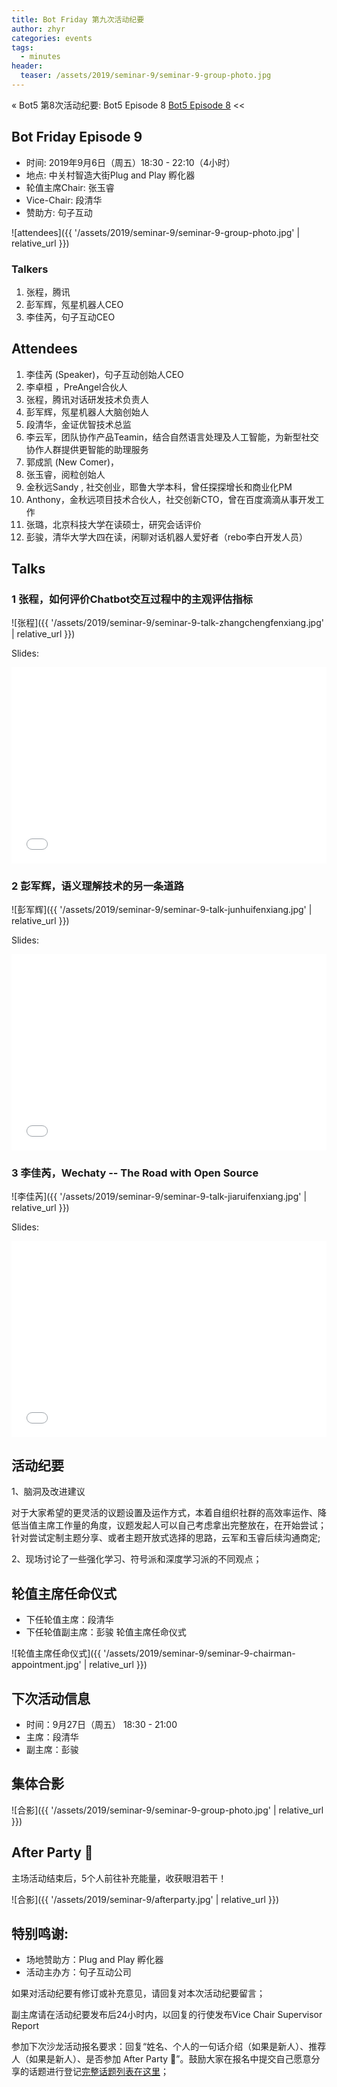 ```yaml
---
title: Bot Friday 第九次活动纪要
author: zhyr
categories: events
tags:
  - minutes
header:
  teaser: /assets/2019/seminar-9/seminar-9-group-photo.jpg
---
```


« Bot5 第8次活动纪要: Bot5 Episode 8 [Bot5 Episode 8](https://bot5.club/events/seminar-minutes-8) <<


## Bot Friday Episode 9

- 时间: 2019年9月6日（周五）18:30 - 22:10（4小时）
- 地点: 中关村智造大街Plug and Play 孵化器
- 轮值主席Chair: 张玉睿
- Vice-Chair: 段清华
- 赞助方: 句子互动

![attendees]({{ '/assets/2019/seminar-9/seminar-9-group-photo.jpg' | relative_url }})

### Talkers

1. 张程，腾讯
2. 彭军辉，氖星机器人CEO
3. 李佳芮，句子互动CEO

## Attendees

1. 李佳芮 (Speaker)，句子互动创始人CEO
1. 李卓桓 ，PreAngel合伙人
1. 张程，腾讯对话研发技术负责人
1. 彭军辉，氖星机器人大脑创始人
1. 段清华，金证优智技术总监
1. 李云军，团队协作产品Teamin，结合自然语言处理及人工智能，为新型社交协作人群提供更智能的助理服务
1. 郭成凯 (New Comer)，
1. 张玉睿，阅粒创始人
1. 金秋远Sandy , 社交创业，耶鲁大学本科，曾任探探增长和商业化PM
1. Anthony，金秋远项目技术合伙人，社交创新CTO，曾在百度滴滴从事开发工作
1. 张璐，北京科技大学在读硕士，研究会话评价
1. 彭骏，清华大学大四在读，闲聊对话机器人爱好者（rebo李白开发人员）


## Talks

### 1 张程，如何评价Chatbot交互过程中的主观评估指标

![张程]({{ '/assets/2019/seminar-9/seminar-9-talk-zhangchengfenxiang.jpg' | relative_url }})

Slides:
<div class="zoom-container" style="
    position: relative;
    padding-bottom:56.25%;
    padding-top:30px;
    height:0;
    overflow:hidden;
">
  <iframe
    src='{{ '/assets/js/viewer-js/#/assets/2019/seminar-9/slides-chat-evaluation.pdf' | relative_url }}'
    width='560'
    height='315'
    allowfullscreen
    webkitallowfullscreen
    frameborder="0"
    style="
      position: absolute;
      top:0;
      left:0;
      width:100%;
      height:100%;
    "
  ></iframe>
</div>

### 2 彭军辉，语义理解技术的另一条道路

![彭军辉]({{ '/assets/2019/seminar-9/seminar-9-talk-junhuifenxiang.jpg' | relative_url }})

Slides:
<div class="zoom-container" style="
    position: relative;
    padding-bottom:56.25%;
    padding-top:30px;
    height:0;
    overflow:hidden;
">
  <iframe
    src='{{ '/assets/js/viewer-js/#/assets/2019/seminar-9/slides-how-to-understand-natural-language.pdf' | relative_url }}'
    width='560'
    height='315'
    allowfullscreen
    webkitallowfullscreen
    frameborder="0"
    style="
      position: absolute;
      top:0;
      left:0;
      width:100%;
      height:100%;
    "
  ></iframe>
</div>


### 3 李佳芮，Wechaty -- The Road with Open Source

![李佳芮]({{ '/assets/2019/seminar-9/seminar-9-talk-jiaruifenxiang.jpg' | relative_url }})

Slides:
<div class="zoom-container" style="
    position: relative;
    padding-bottom:56.25%;
    padding-top:30px;
    height:0;
    overflow:hidden;
">
  <iframe
    src='{{ '/assets/js/viewer-js/#/assets/2019/seminar-9/slides-Open-Source-Wechaty.pdf' | relative_url }}'
    width='560'
    height='315'
    allowfullscreen
    webkitallowfullscreen
    frameborder="0"
    style="
      position: absolute;
      top:0;
      left:0;
      width:100%;
      height:100%;
    "
  ></iframe>
</div>

## 活动纪要

1、脑洞及改进建议

对于大家希望的更灵活的议题设置及运作方式，本着自组织社群的高效率运作、降低当值主席工作量的角度，议题发起人可以自己考虑拿出完整放在，在开始尝试；针对尝试定制主题分享、或者主题开放式选择的思路，云军和玉睿后续沟通商定;

2、现场讨论了一些强化学习、符号派和深度学习派的不同观点；
  

## 轮值主席任命仪式
- 下任轮值主席：段清华
- 下任轮值副主席：彭骏
轮值主席任命仪式

![轮值主席任命仪式]({{ '/assets/2019/seminar-9/seminar-9-chairman-appointment.jpg' | relative_url }})

## 下次活动信息
- 时间：9月27日（周五） 18:30 - 21:00
- 主席：段清华
- 副主席：彭骏


## 集体合影

![合影]({{ '/assets/2019/seminar-9/seminar-9-group-photo.jpg' | relative_url }})

## After Party 🍻
主场活动结束后，5个人前往补充能量，收获眼泪若干！

![合影]({{ '/assets/2019/seminar-9/afterparty.jpg' | relative_url }})

## 特别鸣谢:

- 场地赞助方：Plug and Play 孵化器
- 活动主办方：句子互动公司

如果对活动纪要有修订或补充意见，请回复对本次活动纪要留言；

副主席请在活动纪要发布后24小时内，以回复的行使发布Vice Chair Supervisor Report

参加下次沙龙活动报名要求：回复“姓名、个人的一句话介绍（如果是新人）、推荐人（如果是新人）、是否参加 After Party 🍻”。鼓励大家在报名中提交自己愿意分享的话题进行登记[完整话题列表在这里](https://www.bot5.club/talks/)；
